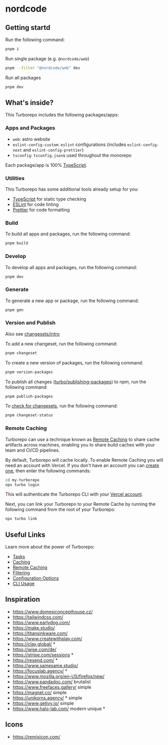 # nordcode

## Getting startd

Run the following command:

```sh
pnpm i
```

Run single package (e.g. `@nordcode/web`)

```sh
pnpm --filter "@nordcode/web" dev
```

Run all packages

```sh
pnpm dev
```

## What's inside?

This Turborepo includes the following packages/apps:

### Apps and Packages

- `web`: astro website
- `eslint-config-custom`: `eslint` configurations (includes `eslint-config-next` and `eslint-config-prettier`)
- `tsconfig`: `tsconfig.json`s used throughout the monorepo

Each package/app is 100% [TypeScript](https://www.typescriptlang.org/).

### Utilities

This Turborepo has some additional tools already setup for you:

- [TypeScript](https://www.typescriptlang.org/) for static type checking
- [ESLint](https://eslint.org/) for code linting
- [Prettier](https://prettier.io) for code formatting

### Build

To build all apps and packages, run the following command:

```sh
pnpm build
```

### Develop

To develop all apps and packages, run the following command:

```sh
pnpm dev
```

### Generate

To generate a new app or package, run the following command:

```sh
pnpm gen
```

### Version and Publish

Also see [changesets/intro](https://github.com/changesets/changesets/blob/main/docs/intro-to-using-changesets.md)

To add a new changeset, run the following command:

```sh
pnpm changeset
```

To create a new version of packages, run the following command:

```sh
pnpm version-packages
```

To publish all changes ([turbo/publishing-packages](https://turbo.build/repo/docs/handbook/publishing-packages/versioning-and-publishing#using-changesets-with-turborepo)) to npm, run the following command:

```sh
pnpm publish-packages
```

To [check for changesets](https://github.com/changesets/changesets/blob/main/docs/checking-for-changesets.md), run the following command:

```sh
pnpm changeset-status
```

### Remote Caching

Turborepo can use a technique known as [Remote Caching](https://turbo.build/repo/docs/core-concepts/remote-caching) to share cache artifacts across machines, enabling you to share build caches with your team and CI/CD pipelines.

By default, Turborepo will cache locally. To enable Remote Caching you will need an account with Vercel. If you don't have an account you can [create one](https://vercel.com/signup), then enter the following commands:

```sh
cd my-turborepo
npx turbo login
```

This will authenticate the Turborepo CLI with your [Vercel account](https://vercel.com/docs/concepts/personal-accounts/overview).

Next, you can link your Turborepo to your Remote Cache by running the following command from the root of your Turborepo:

```sh
npx turbo link
```

## Useful Links

Learn more about the power of Turborepo:

- [Tasks](https://turbo.build/repo/docs/core-concepts/monorepos/running-tasks)
- [Caching](https://turbo.build/repo/docs/core-concepts/caching)
- [Remote Caching](https://turbo.build/repo/docs/core-concepts/remote-caching)
- [Filtering](https://turbo.build/repo/docs/core-concepts/monorepos/filtering)
- [Configuration Options](https://turbo.build/repo/docs/reference/configuration)
- [CLI Usage](https://turbo.build/repo/docs/reference/command-line-reference)

## Inspiration

- <https://www.domesiconcepthouse.cz/>
- <https://tailwindcss.com/>
- <https://www.earlydog.com/>
- <https://make.studio/>
- <https://titansinkware.com/>
- <https://www.createwithplay.com/>
- <https://clay.global/> *
- <https://wise.com/de/>
- <https://stripe.com/sessions> *
- <https://resend.com/> *
- <https://www.samesame.studio/>
- <https://focuslab.agency/> *
- <https://www.mozilla.org/en-US/firefox/new/>
- <https://www.pandadoc.com/> brutalist
- <https://www.freefaces.gallery/> simple
- <https://magnet.co/> simple
- <https://unikorns.agency/> * simple
- <https://www.getivy.io/> simple
- <https://www.halo-lab.com/> modern unique *

## Icons

- https://remixicon.com/
